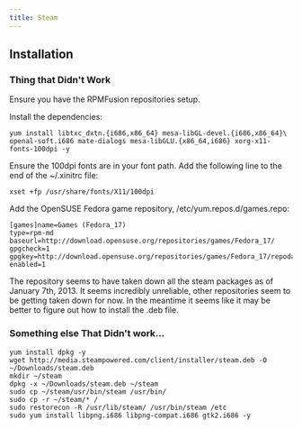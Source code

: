 ```yaml
---
title: Steam
---
```


## Installation
### Thing that Didn't Work

Ensure you have the RPMFusion repositories setup.

Install the dependencies:

```
yum install libtxc_dxtn.{i686,x86_64} mesa-libGL-devel.{i686,x86_64}\ openal-soft.i686 mate-dialogs mesa-libGLU.{x86_64,i686} xorg-x11-fonts-100dpi -y
```

Ensure the 100dpi fonts are in your font path. Add the following line to the
end of the ~/.xinitrc file:

```
xset +fp /usr/share/fonts/X11/100dpi
```

Add the OpenSUSE Fedora game repository, /etc/yum.repos.d/games.repo:

```
[games]name=Games (Fedora_17)
type=rpm-md
baseurl=http://download.opensuse.org/repositories/games/Fedora_17/
gpgcheck=1
gpgkey=http://download.opensuse.org/repositories/games/Fedora_17/repodata/repomd.xml.key
enabled=1
```

The repository seems to have taken down all the steam packages as of January
7th, 2013. It seems incredibly unreliable, other repositories seem to be
getting taken down for now. In the meantime it seems like it may be better to
figure out how to install the .deb file.

### Something else That Didn't work...

```
yum install dpkg -y
wget http://media.steampowered.com/client/installer/steam.deb -O ~/Downloads/steam.deb
mkdir ~/steam
dpkg -x ~/Downloads/steam.deb ~/steam
sudo cp ~/steam/usr/bin/steam /usr/bin/
sudo cp -r ~/steam/* /
sudo restorecon -R /usr/lib/steam/ /usr/bin/steam /etc
sudo yum install libpng.i686 libpng-compat.i686 gtk2.i686 -y
```

